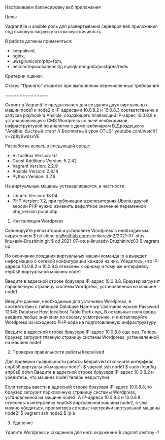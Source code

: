 Настраиваем балансировку веб приложения

Цель:

Vagrantfile и ansible роль для развертывания серверов веб приложения под высокую нагрузку и отказоустойчивость

В работе должны применяться:

- keepalived,
- nginx,
- uwsgi/unicorn/php-fpm,
- некластеризованная бд mysql/mongodb/postgres/redis

Критерии оценки:

Статус "Принято" ставится при выполнении перечисленных требований

===============

Скрипт в Vagrantfile предназначен для создания двух виртуальных машин node1 и node2 с IP-адресами 10.0.8.2 и 10.0.8.3 соответственно и запуска playbook'а Ansible, создающего плавающий IP-адрес 10.0.8.8 и устанавливающего CMS Wordpress со всей необходимой инфраструктурой по аналогии с демо-вебинаром В.Дроздецкого "Ansible: быстрый старт // Бесплатный урок OTUS" youtube.com/watch?v=2p8y9wdsvVE

Разработка велась в следующей среде:
- VirtualBox Version: 6.1
- Guest Additions Version: 5.2.42
- Vagrant Version: 2.2.9
- Ansible Version: 2.8.14
- Python Version: 3.7.6

На виртуальные машины устанавливаются, в частности,
- Ubuntu Version: 18.04
- PHP Version: 7.2, при публикации в репозиториях Ubuntu другой версии PHP нужно изменить дефолтное значение переменной php_version роли php

1. Инсталляция Wordpress

Склонируйте репозиторий и установите Wordpress с необходимым окружением
$ git clone git@github.com:stenkarazin2/2021-07-otus-linuxadv-Druzhinin.git
$ cd 2021-07-otus-linuxadv-Druzhinin/z03
$ vagrant up

По окончании создания виртуальных машин команда ip a выведет информацию о сетевой конфигурации каждой из них. Убедитесь, что IP-адреса 10.0.8.2 и 10.0.8.8 отнесены к одному и тому же интерфейсу enp0s8 виртуальной машины node1

Введите в адресной строке браузера IP-адрес 10.0.8.8. Браузер загрузит парковочную страницу системы Wordpress, установленной на машине node1

Введите данные, необходимые для установки Wordpress, в соответствии с таблицей
Database Name 		wp
Username 		wpuser
Password 		12345
Database Host 		localhost
Table Prefix 		wp_
В остальные поля ввода введите любые значения по своему усмотрению, и инсталлируйте Wordpress из исходного PHP-кода на подготовленную инфраструктуру

Введите в адресной строке браузера IP-адрес 10.0.8.8 еще раз. Теперь браузер загрузит главную страницу системы Wordpress, установленной на машине node1



2. Проверка правильности работы keepalived

Для проверки правильности работы keepalived отключите интерфейс enp0s8 виртуальной машины node1:
$ vagrant ssh node1
$ sudo ifconfig enp0s8 down
Введите в адресной строке браузера IP-адрес 10.0.8.2 и убедитесь, что машина node1 теперь недоступна

Если теперь ввести в адресной строке браузера IP-адрес 10.0.8.8, то браузер загрузит парковочную страницу системы Wordpress, установленной на машине node2. А IP-адреса 10.0.8.3 и 10.0.8.8 отнесены к интерфейсу enp0s8 виртуальной машины node2, в чем можно убедиться, просмотрев сетевые настройки виртуальной машины node2:
$ vagrant ssh node2
$ ip a



3. Удаление

Удалите Wordpress и созданное для него окружение
$ vagrant destroy -f

